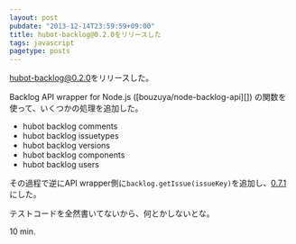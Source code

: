 ```yaml
---
layout: post
pubdate: "2013-12-14T23:59:59+09:00"
title: hubot-backlog@0.2.0をリリースした
tags: javascript
pagetype: posts
---
```

[hubot-backlog@0.2.0][bouzuya/hubot-backlog@0.2.0]をリリースした。

Backlog API wrapper for Node.js ([bouzuya/node-backlog-api][]) の関数を使って、いくつかの処理を追加した。

- hubot backlog comments
- hubot backlog issuetypes
- hubot backlog versions
- hubot backlog components
- hubot backlog users

その過程で逆にAPI wrapper側に`backlog.getIssue(issueKey)`を追加し、[0.7.1][bouzuya/node-backlog-api@0.7.1]にした。

テストコードを全然書いてないから、何とかしないとな。

10 min.

[bouzuya/hubot-backlog@0.2.0]: https://github.com/bouzuya/hubot-backlog/tree/0.2.0/
[bouzuya/node-backlog-api@0.7.1]: https://github.com/bouzuya/node-backlog-api/tree/0.7.1/

